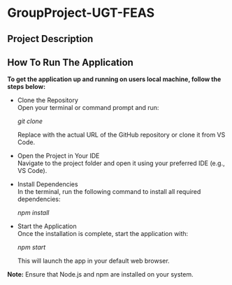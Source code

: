 # GroupProject-UGT-FEAS

## Project Description

## How To Run The Application 

**To get the application up and running on users local machine, follow the steps below:**  

- Clone the Repository  
  Open your terminal or command prompt and run:  

  *git clone <repository-url>*

  Replace <repository-url> with the actual URL of the GitHub repository or clone it from VS Code.

- Open the Project in Your IDE  
  Navigate to the project folder and open it using your preferred IDE (e.g., VS Code).

- Install Dependencies  
  In the terminal, run the following command to install all required dependencies:  

  *npm install*

- Start the Application  
  Once the installation is complete, start the application with:  

  *npm start*

  This will launch the app in your default web browser.
  
**Note:** Ensure that Node.js and npm are installed on your system.
